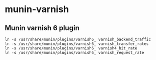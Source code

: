 # munin-varnish
## Munin varnish 6 plugin

```
ln -s /usr/share/munin/plugins/varnish6_ varnish_backend_traffic
ln -s /usr/share/munin/plugins/varnish6_ varnish_transfer_rates
ln -s /usr/share/munin/plugins/varnish6_ varnish4_hit_rate
ln -s /usr/share/munin/plugins/varnish6_ varnish_request_rate
```
